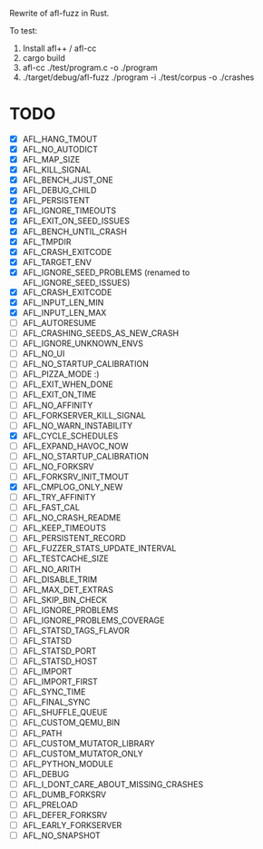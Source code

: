 Rewrite of afl-fuzz in Rust.

To test:
1. Install afl++ / afl-cc
2. cargo build
3. afl-cc ./test/program.c -o ./program
4. ./target/debug/afl-fuzz ./program -i ./test/corpus -o ./crashes


# TODO
- [x] AFL_HANG_TMOUT
- [x] AFL_NO_AUTODICT
- [x] AFL_MAP_SIZE
- [x] AFL_KILL_SIGNAL
- [x] AFL_BENCH_JUST_ONE
- [x] AFL_DEBUG_CHILD
- [x] AFL_PERSISTENT
- [x] AFL_IGNORE_TIMEOUTS
- [x] AFL_EXIT_ON_SEED_ISSUES
- [x] AFL_BENCH_UNTIL_CRASH
- [x] AFL_TMPDIR
- [x] AFL_CRASH_EXITCODE
- [x] AFL_TARGET_ENV
- [x] AFL_IGNORE_SEED_PROBLEMS (renamed to AFL_IGNORE_SEED_ISSUES)
- [x] AFL_CRASH_EXITCODE
- [x] AFL_INPUT_LEN_MIN
- [x] AFL_INPUT_LEN_MAX
- [ ] AFL_AUTORESUME
- [ ] AFL_CRASHING_SEEDS_AS_NEW_CRASH
- [ ] AFL_IGNORE_UNKNOWN_ENVS
- [ ] AFL_NO_UI
- [ ] AFL_NO_STARTUP_CALIBRATION
- [ ] AFL_PIZZA_MODE :)
- [ ] AFL_EXIT_WHEN_DONE
- [ ] AFL_EXIT_ON_TIME
- [ ] AFL_NO_AFFINITY
- [ ] AFL_FORKSERVER_KILL_SIGNAL
- [ ] AFL_NO_WARN_INSTABILITY
- [x] AFL_CYCLE_SCHEDULES
- [ ] AFL_EXPAND_HAVOC_NOW
- [ ] AFL_NO_STARTUP_CALIBRATION
- [ ] AFL_NO_FORKSRV
- [ ] AFL_FORKSRV_INIT_TMOUT
- [x] AFL_CMPLOG_ONLY_NEW
- [ ] AFL_TRY_AFFINITY
- [ ] AFL_FAST_CAL
- [ ] AFL_NO_CRASH_README
- [ ] AFL_KEEP_TIMEOUTS
- [ ] AFL_PERSISTENT_RECORD
- [ ] AFL_FUZZER_STATS_UPDATE_INTERVAL
- [ ] AFL_TESTCACHE_SIZE
- [ ] AFL_NO_ARITH
- [ ] AFL_DISABLE_TRIM
- [ ] AFL_MAX_DET_EXTRAS
- [ ] AFL_SKIP_BIN_CHECK
- [ ] AFL_IGNORE_PROBLEMS
- [ ] AFL_IGNORE_PROBLEMS_COVERAGE
- [ ] AFL_STATSD_TAGS_FLAVOR
- [ ] AFL_STATSD
- [ ] AFL_STATSD_PORT
- [ ] AFL_STATSD_HOST
- [ ] AFL_IMPORT
- [ ] AFL_IMPORT_FIRST
- [ ] AFL_SYNC_TIME
- [ ] AFL_FINAL_SYNC
- [ ] AFL_SHUFFLE_QUEUE
- [ ] AFL_CUSTOM_QEMU_BIN
- [ ] AFL_PATH
- [ ] AFL_CUSTOM_MUTATOR_LIBRARY
- [ ] AFL_CUSTOM_MUTATOR_ONLY
- [ ] AFL_PYTHON_MODULE
- [ ] AFL_DEBUG
- [ ] AFL_I_DONT_CARE_ABOUT_MISSING_CRASHES
- [ ] AFL_DUMB_FORKSRV
- [ ] AFL_PRELOAD
- [ ] AFL_DEFER_FORKSRV
- [ ] AFL_EARLY_FORKSERVER
- [ ] AFL_NO_SNAPSHOT
